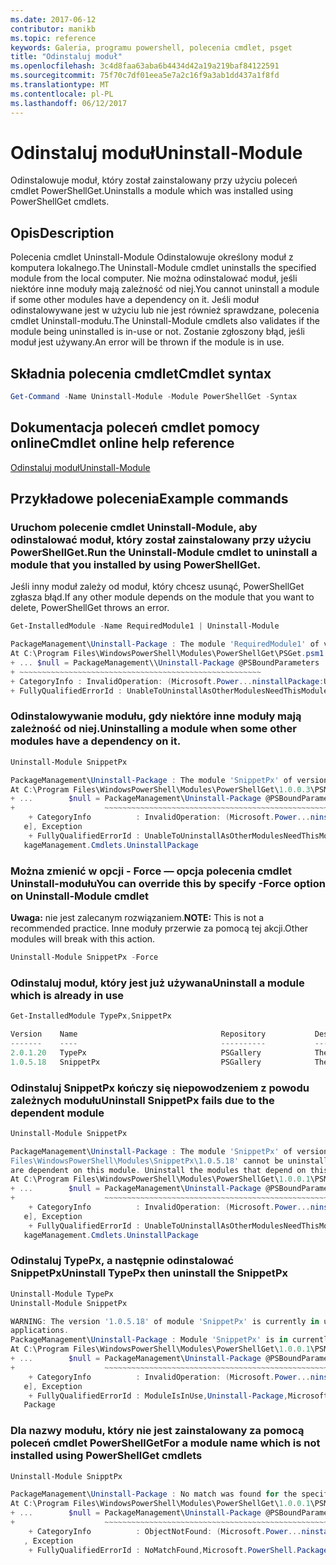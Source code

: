 ```yaml
---
ms.date: 2017-06-12
contributor: manikb
ms.topic: reference
keywords: Galeria, programu powershell, polecenia cmdlet, psget
title: "Odinstaluj moduł"
ms.openlocfilehash: 3c4d8faa63aba6b4434d42a19a219baf84122591
ms.sourcegitcommit: 75f70c7df01eea5e7a2c16f9a3ab1dd437a1f8fd
ms.translationtype: MT
ms.contentlocale: pl-PL
ms.lasthandoff: 06/12/2017
---
```

# <a name="uninstall-module"></a><span data-ttu-id="4d262-103">Odinstaluj moduł</span><span class="sxs-lookup"><span data-stu-id="4d262-103">Uninstall-Module</span></span>

<span data-ttu-id="4d262-104">Odinstalowuje moduł, który został zainstalowany przy użyciu poleceń cmdlet PowerShellGet.</span><span class="sxs-lookup"><span data-stu-id="4d262-104">Uninstalls a module which was installed using PowerShellGet cmdlets.</span></span>

## <a name="description"></a><span data-ttu-id="4d262-105">Opis</span><span class="sxs-lookup"><span data-stu-id="4d262-105">Description</span></span>

<span data-ttu-id="4d262-106">Polecenia cmdlet Uninstall-Module Odinstalowuje określony moduł z komputera lokalnego.</span><span class="sxs-lookup"><span data-stu-id="4d262-106">The Uninstall-Module cmdlet uninstalls the specified module from the local computer.</span></span> <span data-ttu-id="4d262-107">Nie można odinstalować moduł, jeśli niektóre inne moduły mają zależność od niej.</span><span class="sxs-lookup"><span data-stu-id="4d262-107">You cannot uninstall a module if some other modules have a dependency on it.</span></span>
<span data-ttu-id="4d262-108">Jeśli moduł odinstalowywane jest w użyciu lub nie jest również sprawdzane, polecenia cmdlet Uninstall-modułu.</span><span class="sxs-lookup"><span data-stu-id="4d262-108">The Uninstall-Module cmdlets also validates if the module being uninstalled is in-use or not.</span></span> <span data-ttu-id="4d262-109">Zostanie zgłoszony błąd, jeśli moduł jest używany.</span><span class="sxs-lookup"><span data-stu-id="4d262-109">An error will be thrown if the module is in use.</span></span>

## <a name="cmdlet-syntax"></a><span data-ttu-id="4d262-110">Składnia polecenia cmdlet</span><span class="sxs-lookup"><span data-stu-id="4d262-110">Cmdlet syntax</span></span>
```powershell
Get-Command -Name Uninstall-Module -Module PowerShellGet -Syntax
```

## <a name="cmdlet-online-help-reference"></a><span data-ttu-id="4d262-111">Dokumentacja poleceń cmdlet pomocy online</span><span class="sxs-lookup"><span data-stu-id="4d262-111">Cmdlet online help reference</span></span>

[<span data-ttu-id="4d262-112">Odinstaluj moduł</span><span class="sxs-lookup"><span data-stu-id="4d262-112">Uninstall-Module</span></span>](http://go.microsoft.com/fwlink/?LinkId=526864)


## <a name="example-commands"></a><span data-ttu-id="4d262-113">Przykładowe polecenia</span><span class="sxs-lookup"><span data-stu-id="4d262-113">Example commands</span></span>

###  <a name="run-the-uninstall-module-cmdlet-to-uninstall-a-module-that-you-installed-by-using-powershellget"></a><span data-ttu-id="4d262-114">Uruchom polecenie cmdlet Uninstall-Module, aby odinstalować moduł, który został zainstalowany przy użyciu PowerShellGet.</span><span class="sxs-lookup"><span data-stu-id="4d262-114">Run the Uninstall-Module cmdlet to uninstall a module that you installed by using PowerShellGet.</span></span>
<span data-ttu-id="4d262-115">Jeśli inny moduł zależy od moduł, który chcesz usunąć, PowerShellGet zgłasza błąd.</span><span class="sxs-lookup"><span data-stu-id="4d262-115">If any other module depends on the module that you want to delete, PowerShellGet throws an error.</span></span>
```powershell
Get-InstalledModule -Name RequiredModule1 | Uninstall-Module

PackageManagement\Uninstall-Package : The module 'RequiredModule1' of version '2.5' in module base folder 'C:\Program Files\WindowsPowerShell\Modules\RequiredModule1\2.5' cannot be uninstalled, because one or more other modules 'ModuleWithDependencies2' are dependent on this module. Uninstall the modules that depend on this module before uninstalling module 'RequiredModule1'.
At C:\Program Files\WindowsPowerShell\Modules\PowerShellGet\PSGet.psm1:1303 char:25
+ ... $null = PackageManagement\\Uninstall-Package @PSBoundParameters
+ ~~~~~~~~~~~~~~~~~~~~~~~~~~~~~~~~~~~~~~~~~~~~~~~~~~~~~~
+ CategoryInfo : InvalidOperation: (Microsoft.Power...ninstallPackage:UninstallPackage) [Uninstall-Package], Exception
+ FullyQualifiedErrorId : UnableToUninstallAsOtherModulesNeedThisModule,Uninstall-Package,Microsoft.PowerShell.PackageManagement.Cmdlets.UninstallPackage
```

### <a name="uninstalling-a-module-when-some-other-modules-have-a-dependency-on-it"></a><span data-ttu-id="4d262-116">Odinstalowywanie modułu, gdy niektóre inne moduły mają zależność od niej.</span><span class="sxs-lookup"><span data-stu-id="4d262-116">Uninstalling a module when some other modules have a dependency on it.</span></span>

```powershell
Uninstall-Module SnippetPx

PackageManagement\Uninstall-Package : The module 'SnippetPx' of version '1.0.5.18' in module base folder 'C:\ProgramFiles\WindowsPowerShell\Modules\SnippetPx\1.0.5.18' cannot be uninstalled, because one or more other modules 'TypePx' are dependent on this module. Uninstall the modules that depend on this module before uninstalling module 'SnippetPx'.
At C:\Program Files\WindowsPowerShell\Modules\PowerShellGet\1.0.0.3\PSModule.psm1:1803 char:21
+ ...        $null = PackageManagement\Uninstall-Package @PSBoundParameters
+                    ~~~~~~~~~~~~~~~~~~~~~~~~~~~~~~~~~~~~~~~~~~~~~~~~~~~~~~
    + CategoryInfo          : InvalidOperation: (Microsoft.Power...ninstallPackage:UninstallPackage) [Uninstall-Packag
   e], Exception
    + FullyQualifiedErrorId : UnableToUninstallAsOtherModulesNeedThisModule,Uninstall-Package,Microsoft.PowerShell.Pac
   kageManagement.Cmdlets.UninstallPackage
```

### <a name="you-can-override-this-by-specify--force-option-on-uninstall-module-cmdlet"></a><span data-ttu-id="4d262-117">Można zmienić w opcji - Force — opcja polecenia cmdlet Uninstall-modułu</span><span class="sxs-lookup"><span data-stu-id="4d262-117">You can override this by specify -Force option on Uninstall-Module cmdlet</span></span>
<span data-ttu-id="4d262-118">**Uwaga:** nie jest zalecanym rozwiązaniem.</span><span class="sxs-lookup"><span data-stu-id="4d262-118">**NOTE:** This is not a recommended practice.</span></span> <span data-ttu-id="4d262-119">Inne moduły przerwie za pomocą tej akcji.</span><span class="sxs-lookup"><span data-stu-id="4d262-119">Other modules will break with this action.</span></span>

```powershell
Uninstall-Module SnippetPx -Force
```

### <a name="uninstall-a-module-which-is-already-in-use"></a><span data-ttu-id="4d262-120">Odinstaluj moduł, który jest już używana</span><span class="sxs-lookup"><span data-stu-id="4d262-120">Uninstall a module which is already in use</span></span>

```powershell
Get-InstalledModule TypePx,SnippetPx

Version    Name                                Repository           Description
-------    ----                                ----------           -----------
2.0.1.20   TypePx                              PSGallery            The TypePx module adds properties and methods to...
1.0.5.18   SnippetPx                           PSGallery            The SnippetPx module enhances the snippet experi...
```

### <a name="uninstall-snippetpx-fails-due-to-the-dependent-module"></a><span data-ttu-id="4d262-121">Odinstaluj SnippetPx kończy się niepowodzeniem z powodu zależnych modułu</span><span class="sxs-lookup"><span data-stu-id="4d262-121">Uninstall SnippetPx fails due to the dependent module</span></span>

```powershell
Uninstall-Module SnippetPx

PackageManagement\Uninstall-Package : The module 'SnippetPx' of version '1.0.5.18' in module base folder 'C:\Program
Files\WindowsPowerShell\Modules\SnippetPx\1.0.5.18' cannot be uninstalled, because one or more other modules 'TypePx'
are dependent on this module. Uninstall the modules that depend on this module before uninstalling module 'SnippetPx'.
At C:\Program Files\WindowsPowerShell\Modules\PowerShellGet\1.0.0.1\PSModule.psm1:1914 char:21
+ ...        $null = PackageManagement\Uninstall-Package @PSBoundParameters
+                    ~~~~~~~~~~~~~~~~~~~~~~~~~~~~~~~~~~~~~~~~~~~~~~~~~~~~~~
    + CategoryInfo          : InvalidOperation: (Microsoft.Power...ninstallPackage:UninstallPackage) [Uninstall-Packag
   e], Exception
    + FullyQualifiedErrorId : UnableToUninstallAsOtherModulesNeedThisModule,Uninstall-Package,Microsoft.PowerShell.Pac
   kageManagement.Cmdlets.UninstallPackage
```

### <a name="uninstall-typepx-then-uninstall-the-snippetpx"></a><span data-ttu-id="4d262-122">Odinstaluj TypePx, a następnie odinstalować SnippetPx</span><span class="sxs-lookup"><span data-stu-id="4d262-122">Uninstall TypePx then uninstall the SnippetPx</span></span>

```powershell
Uninstall-Module TypePx
Uninstall-Module SnippetPx

WARNING: The version '1.0.5.18' of module 'SnippetPx' is currently in use. Retry the operation after closing the
applications.
PackageManagement\Uninstall-Package : Module 'SnippetPx' is in currently in use.
At C:\Program Files\WindowsPowerShell\Modules\PowerShellGet\1.0.0.1\PSModule.psm1:1914 char:21
+ ...        $null = PackageManagement\Uninstall-Package @PSBoundParameters
+                    ~~~~~~~~~~~~~~~~~~~~~~~~~~~~~~~~~~~~~~~~~~~~~~~~~~~~~~
    + CategoryInfo          : InvalidOperation: (Microsoft.Power...ninstallPackage:UninstallPackage) [Uninstall-Packag
   e], Exception
    + FullyQualifiedErrorId : ModuleIsInUse,Uninstall-Package,Microsoft.PowerShell.PackageManagement.Cmdlets.Uninstall
   Package
```


### <a name="for-a-module-name-which-is-not-installed-using-powershellget-cmdlets"></a><span data-ttu-id="4d262-123">Dla nazwy modułu, który nie jest zainstalowany za pomocą poleceń cmdlet PowerShellGet</span><span class="sxs-lookup"><span data-stu-id="4d262-123">For a module name which is not installed using PowerShellGet cmdlets</span></span>

```powershell
Uninstall-Module SnipptPx

PackageManagement\Uninstall-Package : No match was found for the specified search criteria and module names 'SnipptPx'.
At C:\Program Files\WindowsPowerShell\Modules\PowerShellGet\1.0.0.1\PSModule.psm1:1914 char:21
+ ...        $null = PackageManagement\Uninstall-Package @PSBoundParameters
+                    ~~~~~~~~~~~~~~~~~~~~~~~~~~~~~~~~~~~~~~~~~~~~~~~~~~~~~~
    + CategoryInfo          : ObjectNotFound: (Microsoft.Power...ninstallPackage:UninstallPackage) [Uninstall-Package]
   , Exception
    + FullyQualifiedErrorId : NoMatchFound,Microsoft.PowerShell.PackageManagement.Cmdlets.UninstallPackage
```


